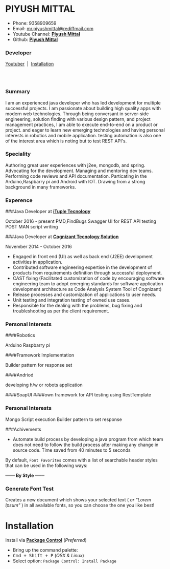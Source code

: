 # PIYUSH MITTAL

* Phone: 9358909659 
* Email: mr.piyushmittal@rediffmail.com
* Youtube Channel:  [**Piyush Mittal**](https://www.youtube.com/channel/UCfkltrltP4rfIPeBF3t5bpQ#youtuber)
* Github: [**Piyush Mittal**](https://github.com/PiyushMittl/profile) 



### Developer

[Youtuber](https://www.youtube.com/channel/UCfkltrltP4rfIPeBF3t5bpQ#youtuber) &nbsp;|&nbsp; [Installation](https://github.com/viisual/ASCII-Decorator#installation) &nbsp;

&nbsp;


```
```
### Summary
I am an experienced java developer who has led development for multiple successful projects. I am passionate about building high quality apps with modern web technologies. Through being conversant in server-side engineering, solution finding with various design pattern, and project management practices, I am able to execute end-to-end on a product or project.
and eager to learn new emerging technologies and having personal interests in robotics and mobile application.
testing automation is also one of the interest area which is noting but to test REST API's.


### Speciality
Authoring great user experiences with j2ee, mongodb, and spring. Advocating for the development. Managing and mentoring dev teams. Performing code reviews and API documentation. Particating in the Arduino,Raspbarry pi and Android with IOT. Drawing from a strong background in many frameworks.

### Experence

###Java Developer at  [**iTuple Tecnology**](http://www.ituple.com/)

October 2016 - present
PMD,FindBugs
Swagger UI for REST API testing
POST MAN script writing 





###Java Developer at  [**Cognizant Tecnology Solution**](https://www.cognizant.com/)

November 2014 - October 2016
* Engaged in front end (UI) as well as back end (J2EE) development activities in application.
* Contributed software engineering expertise in the development of products from requirements definition through successful deployment.
* CAST fixing (Facilitated customization of code by encouraging software engineering team to adopt emerging standards for software    application development architecture as Code Analysis System Tool of Cognizant)
* Release processes and customization of applications to user needs.
* Unit testing and integration testing of owned use cases.
* Responsible for the dealing with the problems, bug fixing and troubleshooting as per the client requirement.

### Personal Interests

####Robotics

Arduino
Raspbarry pi 

####Framework Implementation

Builder pattern for response set 


####Andriod

developing h/w or robots application

####SoapUI
####own framework for API testing using RestTemplate


### Personal Interests
Mongo Script execution 
Builder pattern to set response



###Achivements
* Automate build process by developing a java program from which team does not
need to follow the build process after making any change in source code. Time
saved from 40 minutes to 5 seconds


By default, `Font Favorites` comes with a list of searchable header styles that can be used in the following ways:

**─── By Style ───**


### Generate Font Test

Creates a new document which shows your selected text ( *or "Lorem Ipsum"* ) in all available fonts, so you can choose the one you like best!

# Installation

Install via [**Package Control**](https://packagecontrol.io/installation) (*Preferred*)

* Bring up the command palette:
 * <kbd>Cmd + Shift + P</kbd> (*OSX & Linux*)
* Select option: `Package Control: Install Package`





